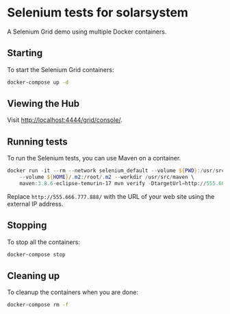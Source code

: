 # Selenium tests for solarsystem

A Selenium Grid demo using multiple Docker containers.

## Starting

To start the Selenium Grid containers:

```bash
docker-compose up -d
```

## Viewing the Hub

Visit <http://localhost:4444/grid/console/>.

## Running tests

To run the Selenium tests, you can use Maven on a container.

```powershell
docker run -it --rm --network selenium_default --volume ${PWD}:/usr/src/maven \
    --volume ${HOME}/.m2:/root/.m2 --workdir /usr/src/maven \
    maven:3.8.6-eclipse-temurin-17 mvn verify -DtargetUrl=http://555.666.777.888/
```

Replace `http://555.666.777.888/` with the URL of your web site using the
external IP address.

## Stopping

To stop all the containers:

```bash
docker-compose stop
```

## Cleaning up

To cleanup the containers when you are done:

```bash
docker-compose rm -f
```

